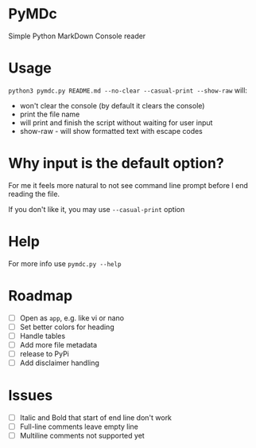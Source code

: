 # PyMDc
Simple Python MarkDown Console reader

# Usage
``python3 pymdc.py README.md --no-clear --casual-print --show-raw`` will:
* won't clear the console (by default it clears the console)
* print the file name
* will print and finish the script without waiting for user input
* show-raw - will show formatted text with escape codes

# Why input is the default option?
For me it feels more natural to not see command line prompt before I end reading the file.

If you don't like it, you may use ``--casual-print`` option

# Help
For more info use ``pymdc.py --help``

# Roadmap
- [ ] Open as ``app``, e.g. like vi or nano
- [ ] Set better colors for heading
- [ ] Handle tables
- [ ] Add more file metadata
- [ ] release to PyPi
- [ ] Add disclaimer handling

# Issues
- [ ] Italic and Bold that start of end line don't work
- [ ] Full-line comments leave empty line
- [ ] Multiline comments not supported yet
